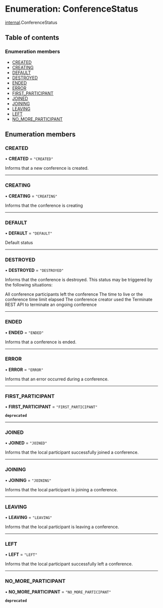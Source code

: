 # Enumeration: ConferenceStatus

[internal](../modules/internal.md).ConferenceStatus

## Table of contents

### Enumeration members

- [CREATED](internal.ConferenceStatus.md#created)
- [CREATING](internal.ConferenceStatus.md#creating)
- [DEFAULT](internal.ConferenceStatus.md#default)
- [DESTROYED](internal.ConferenceStatus.md#destroyed)
- [ENDED](internal.ConferenceStatus.md#ended)
- [ERROR](internal.ConferenceStatus.md#error)
- [FIRST_PARTICIPANT](internal.ConferenceStatus.md#first_participant)
- [JOINED](internal.ConferenceStatus.md#joined)
- [JOINING](internal.ConferenceStatus.md#joining)
- [LEAVING](internal.ConferenceStatus.md#leaving)
- [LEFT](internal.ConferenceStatus.md#left)
- [NO_MORE_PARTICIPANT](internal.ConferenceStatus.md#no_more_participant)

## Enumeration members

### CREATED

• **CREATED** = `"CREATED"`

Informs that a new conference is created.

___

### CREATING

• **CREATING** = `"CREATING"`

Informs that the conference is creating

___

### DEFAULT

• **DEFAULT** = `"DEFAULT"`

Default status

___

### DESTROYED

• **DESTROYED** = `"DESTROYED"`

Informs that the conference is destroyed. This status may be triggered by the following situations:

All conference participants left the conference
The time to live or the conference time limit elapsed
The conference creator used the Terminate REST API to terminate an ongoing conference

___

### ENDED

• **ENDED** = `"ENDED"`

Informs that a conference is ended.

___

### ERROR

• **ERROR** = `"ERROR"`

Informs that an error occurred during a conference.

___

### FIRST\_PARTICIPANT

• **FIRST\_PARTICIPANT** = `"FIRST_PARTICIPANT"`

**`deprecated`**

___

### JOINED

• **JOINED** = `"JOINED"`

Informs that the local participant successfully joined a conference.

___

### JOINING

• **JOINING** = `"JOINING"`

Informs that the local participant is joining a conference.

___

### LEAVING

• **LEAVING** = `"LEAVING"`

Informs that the local participant is leaving a conference.

___

### LEFT

• **LEFT** = `"LEFT"`

Informs that the local participant successfully left a conference.

___

### NO\_MORE\_PARTICIPANT

• **NO\_MORE\_PARTICIPANT** = `"NO_MORE_PARTICIPANT"`

**`deprecated`**
